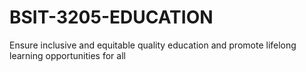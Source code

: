 # BSIT-3205-EDUCATION
Ensure inclusive and equitable quality education and promote lifelong learning opportunities for all
